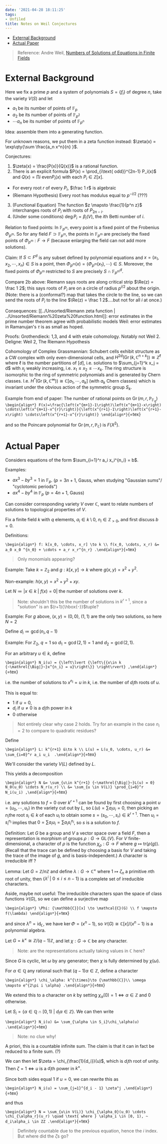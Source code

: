 ```yaml
---
date: '2021-04-28 18:11:25'
tags:
- Unfiled
title: Notes on Weil Conjectures
---
```


-   [External Background](#external-background)
-   [Actual Paper](#actual-paper)














> Reference: Andre Weil, [Numbers of Solutions of Equations in Finite Fields](https://projecteuclid.org/download/pdf_1/euclid.bams/1183513798)

External Background
===================

Here we fix a prime $p$ and a system of polynomials $S = \left\{{f_i}\right\}$ of degree $n$, take the variety $V(S)$ and let

-   $a_1$ be its number of points of ${\mathbb{F}}_p$
-   $a_2$ be its number of points of ${\mathbb{F}}_{p^2}$
-   $\cdots a_n$ be its number of points of ${\mathbb{F}}_{p^n}$

Idea: assemble them into a generating function.

For unknown reasons, we put them in a zeta function instead: $\zeta(x) = \exp\qty{\sum \frac{a_n x^n}{n} }$.

Conjectures:

1.  $\zeta(x) = \frac{P(x)}{Q(x)}$ is a rational function.
2.  There is an explicit formula $P(x) = \prod_{i\text{ odd}}^{2n-1} P_i(x)$ and $Q(x) = \prod{i\text{ even}}P_i(x)$ with each $P_i \in {\mathbb{Z}}[x]$.

-   For every root $r$ of every $P_i$, $\frac 1 r$ is algebraic
-   (Riemann Hypothesis) Every root has modulus equal to $p^{-i/2}$ (???)

3.  (Functional Equation) The function $z \mapsto \frac{1}{p^n z}$ interchanges roots of $P_i$ with roots of $P_{2n-i}$.
4.  (Under some conditions) $\deg P_i = \beta_i(V)$, the $i$th Betti number of $i$.

Relation to fixed points: In ${\mathbb{F}}_{p^m}$, every point is a fixed point of the Frobenius $\Phi_{p^m}$. So for any field $F \supset {\mathbb{F}}_{p^m}$, the points in ${\mathbb{F}}_{p^m}$ are precisely the fixed points of $\Phi_{p^m}: F\to F$ (because enlarging the field can not add more solutions).

Claim: If $S\subset F^d$ is any subset defined by polynomial equations and $x = (x_1, x_2, \cdots, x_n) \in S$ is a point, then $\Phi_{p^m}(x) = (\Phi_{p^m}(x_1), \cdots) \in S$. Moreover, the fixed points of $\Phi_{p^m}$ restricted to $S$ are precisely $S \cap{\mathbb{F}}_{p^m}^d$.

Compare 2b above: Riemann says roots are along critical strip $\Re(z) = \frac 1 2$; this says roots of $P_i$ are on a circle of radius $p^{i/2}$ about the origin. (Note: there is a (conformal?) map that takes the circle to the line, so we can send the roots of $P_i$ to the line $\Re(z) = \frac 1 2$....but not for all $i$ at once.)

Consequences: [[../Unsorted/Riemann zeta function | ../Unsorted/Riemann%20zeta%20function.html]]: error estimates in the prime number theorem agree with probabilistic models Weil: error estimates in Ramanujan's $\tau$ is as small as hoped.

Proofs: Grothendieck: 1,3, and 4 with etale cohomology. Notably not Weil 2. Deligne: Weil 2, The Riemann Hypothesis

Cohomology of Complex Grassmannian: Schubert cells exhibit structure as a CW complex with only even-dimensional cells, and $H^{2d}({\operatorname{Gr}}(k, {\mathbb{C}}^{n+k})) \cong {\mathbb{Z}}^\ell$ where $\ell$ is the number partitions of $[d]$, i.e. solutions to $\sum_{j=1}^k x_j = d$ with $x_j$ weakly increasing, i.e. $x_1 \leq x_2 \leq \cdots x_k$. The ring structure is isomorphic to the ring of symmetric polynomials and is generated by Chern classes. I.e. $H^*({\operatorname{Gr}}(k, {\mathbb{C}}^\infty)) \cong {\mathbb{C}}[a_1, \cdots, a_k]$ (with $a_k$ Chern classes) which is invariant under the obvious action of the symmetric group $S_k$.

Example from end of paper: The number of rational points on ${\operatorname{Gr}}(m, r, {\mathbb{P}}_{{\mathbb{F}}_q})$ `\begin{align*}
F(x)=\frac{\left(x^{m+1}-1\right)\left(x^{m+1}-x\right) \cdots\left(x^{m+1}-x^{r}\right)}{\left(x^{r+1}-1\right)\left(x^{r+1}-x\right) \cdots\left(x^{r+1}-x^{r}\right)}
\end{align*}`{=tex}

and so the Poincare polynomial for ${\operatorname{Gr}}(m, r, {\mathbb{P}}_{\mathbb{C}})$ is $F(X^2)$.

Actual Paper
============

Considers equations of the form $\sum_{i=1}^r a_i x_i^{n_i} = b$.

Examples:

-   $ax^3-by^3 = 1$ in ${\mathbb{F}}_p$. ($p = 3n+1$, Gauss, when studying "Gaussian sums"/ "cyclotomic periods")
-   $ax^4 - by^4$ in ${\mathbb{F}}_p$ ($p = 4n+1$, Gauss)

Can consider corresponding variety $V$ over ${\mathbb{C}}$, want to relate numbers of solutions to topological properties of $V$.

Fix a finite field $k$ with $q$ elements, $a_i \in k\setminus 0$, $n_i\in {\mathbb{Z}}_{>0}$, and first discuss $b=0$.

Definitions:

`\begin{align*}
f: k[x_0, \cdots, x_r] \to k \\
f(x_0, \cdots, x_r) &= a_0 x_0 ^{n_0} + \cdots + a_r x_r^{n_r}
.\end{align*}`{=tex}

> Only monomials appearing?

Example: Take $k={\mathbb{Z}}_2$ and $g: k[x, y] \to k$ where $g(x, y) = x^2 + y^2$.

Non-example: $h(x,y) = x^2 + y^2 + xy$.

Let $N \coloneqq{\left\lvert {x\in k {~\mathrel{\Big|}~}f(x) =0} \right\rvert}$ the number of solutions over $k$.

> Note: shouldn't this be the number of solutions in $k^{r+1}$, since a "solution" is an $(r+1){\hbox{-}}$tuple?

Example: For $g$ above, $(x, y) = (0,0),~(1,1)$ are the only two solutions, so here $N = 2$

Define $d_i \coloneqq\gcd(n_i, q-1)$

Example: For ${\mathbb{Z}}_2$, $q=1$ so $d_1 = \gcd(2, 1) = 1$ and $d_2 = \gcd(2, 1)$.

For an arbitrary $u\in k$, define

`\begin{align*}
N_i(u) = {\left\lvert {\left\{{x\in k {~\mathrel{\Big|}~}x^{n_i} = u}\right\}} \right\rvert}
,\end{align*}`{=tex}

i.e. the number of solutions to $x^{n_i} = u$ in $k$, i.e. the number of $d_i$th roots of $u$.

This is equal to:

-   $1$ if $u = 0$,
-   $d_i$ if $u\neq 0$ is a $d_{i}$th power in $k$
-   $0$ otherwise

> Not entirely clear why case 2 holds. Try for an example in the case $n_i = 2$ to compare to quadratic residues?

Define

`\begin{align*}
L: k^{r+1} &\to k \\
L(u) = L(u_0, \cdots, u_r) &= \sum_{i=0}^r a_i u_i 
.\end{align*}`{=tex}

We'll consider the variety $V(L)$ defined by $L$.

This yields a decomposition

`\begin{align*}
N &= \sum_{u\in k^{r+1} {~\mathrel{\Big|}~}L(u) = 0} N_0(u_0) \cdots N_r(u_r) \\
&= \sum_{u \in V(L)} \prod_{i=0}^r N_i(u_i)
,\end{align*}`{=tex}

i.e. any solutions to $f = 0$ over $k^{r+1}$ can be found by first choosing a point $u = (u_0, \cdots, u_r)$ in the variety cut out by $L$, so $L(u) = \sum a_i u_i = 0$, then picking an $n_i$the root $s_i \in k$ of each $u_i$ to obtain some $s = (s_0, \cdots, s_r) \in k^{r+1}$. Then $u_i = s_i^{n_i}$ implies that $0 = \sum a_i u_i = \sum a_i s_i^{n_i}$, so $s$ is a solution to $f$.

Definition: Let $G$ be a group and $V$ a vector space over a field $F$, then a representation is morphism of groups $\rho: G \to \operatorname{GL}(V)$. For $V$ finite-dimensional, a character of $\rho$ is the function $\chi_\rho: G\to F$ where $g\mapsto {\mathrm{tr}}(\rho(g))$. (Recall that the trace can be defined by choosing a basis for $V$ and taking the trace of the image of $g$, and is basis-independent.) A character is irreducible iff ?

Lemma: Let $G = {\mathbb{Z}}/n{\mathbb{Z}}$ and define $\lambda: G \to {\mathbb{C}}^{\times}$ where $1 \mapsto \zeta_n$ a primitive $n$th root of unity, then $\left\{{\lambda^i {~\mathrel{\Big|}~}0\leq i \leq n-1}\right\}$ is a complete set of irreducible characters.

Aside, maybe not useful: The irreducible characters span the space of class functions $\mathcal{C}(G)$, so we can define a surjective map

`\begin{align*}
\Phi: {\mathbb{C}}[x] \to \mathcal{C}(G) \\
f \mapsto f(\lambda)
\end{align*}`{=tex}

and since $\lambda^n = \operatorname{id}_{\mathbb{C}}$, we have $\ker \Phi = (x^n - 1)$, so $\mathcal{C}(G) \cong {\mathbb{C}}[x]/(x^n-1)$ is a polynomial algebra.

Let $G = k^{\times}\cong {\mathbb{Z}}/(q-1){\mathbb{Z}}$, and let $\chi: G \to {\mathbb{C}}$ be any character.

> Note: are the representations actually taking values in ${\mathbb{C}}$ here?

Since $G$ is cyclic, let $\omega$ by any generator; then $\chi$ is fully determined by $\chi(\omega)$.

For $\alpha \in {\mathbb{Q}}$ any rational such that $(q-1)\alpha \in {\mathbb{Z}}$, define a character

`\begin{align*}
\chi_\alpha: k^{\times}\to {\mathbb{C}}\\
\omega \mapsto e^{2\pi i \alpha}
.\end{align*}`{=tex}

We extend this to a character on $k$ by setting $\chi_\alpha(0) = 1 \iff \alpha\in {\mathbb{Z}}$ and $0$ otherwise.

Let $S_i = \left\{{\alpha \in {\mathbb{Q}}\cap[0, 1) {~\mathrel{\Big|}~}d_i \alpha \in {\mathbb{Z}}}\right\}$. We can then write

`\begin{align*}
N_i(u) &= \sum_{\alpha \in S_i}\chi_\alpha(u)
.\end{align*}`{=tex}

> Note: no clue why!

A priori, this is a countable infinite sum. The claim is that it can in fact be reduced to a finite sum. (?)

We can then let $\zeta = \chi_{\frac{1}{d_i}}(u)$, which is $d_i$th root of unity. Then $\zeta = 1 \iff u$ is a $d_i$th power in $k^{\times}$.

Since both sides equal 1 if $u=0$, we can rewrite this as

`\begin{align*}
N_i(u) = \sum_{j=1}^{d_i - 1} \zeta^j
,\end{align*}`{=tex}

and thus

`\begin{align*}
N = \sum_{u\in V(L)} \chi_{\alpha_0}(u_0) \cdots \chi_{\alpha_r}(u_r) \quad \text{ where } \alpha_i \in [0, 1), ~ d_i\alpha_i \in ZZ
.\end{align*}`{=tex}

> Definitely countable due to the previous equation, hence the $i$ index. But where did the $\zeta$s go?
